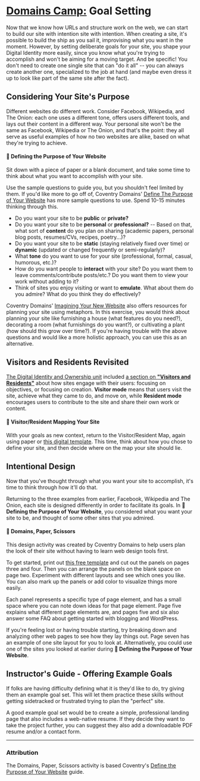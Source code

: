 # [Domains Camp:](/) Goal Setting

Now that we know how URLs and structure work on the web, we can start to build our site with intention site with intention. When creating a site, it's possible to build the ship as you sail it, improvising what you want in the moment. However, by setting deliberate goals for your site, you shape your Digital Identity more easily, since you know what you're trying to accomplish and won't be aiming for a moving target. And be specific! You don't need to create one single site that can "do it all" -- you can always create another one, specialized to the job at hand (and maybe even dress it up to look like part of the same site after the fact).

## Considering Your Site's Purpose

Different websites do different work. Consider Facebook, Wikipedia, and The Onion: each one uses a different tone, offers users different tools, and lays out their content in a different way. Your personal site won't be the same as Facebook, Wikipedia or The Onion, and that's the point: they all serve as useful examples of how no two websites are alike, based on what they're trying to achieve.

#### 🎯 Defining the Purpose of Your Website

Sit down with a piece of paper or a blank document, and take some time to think about what you want to accomplish with your site.

Use the sample questions to guide you, but you shouldn't feel limited by them. If you'd like more to go off of, Coventry Domains' [Define The Purpose of Your Website](https://coventry.domains/learn/define-the-purpose-of-your-website/) has more sample questions to use. Spend 10-15 minutes thinking through this.

- Do you want your site to be **public** or **private?**
- Do you want your site to be **personal** or **professional?**
-- Based on that, what sort of **content** do you plan on sharing (academic papers, personal blog posts, resumes/CVs, recipes, poetry...)?
- Do you want your site to be **static** (staying relatively fixed over time) or **dynamic** (updated or changed frequently or semi-regularly)?
- What **tone** do you want to use for your site (professional, formal, casual, humorous, etc.)?
- How do you want people to **interact** with your site? Do you want them to leave comments/contribute posts/etc.? Do you want them to view your work without adding to it?
- Think of sites you enjoy visiting or want to **emulate**. What about them do you admire? What do you think they do effectively?

Coventry Domains' [Imagining Your New Website](https://coventry.domains/learn/imagining-your-new-website/) also offers resources for planning your site using metaphors. In this exercise, you would think about planning your site like furnishing a house (what features do you need?), decorating a room (what furnishings do you want?), or cultivating a plant (how should this grow over time?). If you're having trouble with the above questions and would like a more holistic approach, you can use this as an alternative.

## Visitors and Residents Revisited

[The Digital Identity and Ownership unit](https://docs.reclaimed.tech/domains-camp-2) included [a section on **"Visitors and Residents"**](https://docs.reclaimed.tech/domains-camp-2#Visitors-and-Residents) about how sites engage with their users: focusing on objectives, or focusing on creation. **Visitor mode** means that users visit the site, achieve what they came to do, and move on, while **Resident mode** encourages users to contribute to the site and share their own work or content.

#### 🎯 Visitor/Resident Mapping Your Site

With your goals as new context, return to the Visitor/Resident Map, again using paper or [this digital template](https://jadin.me/make-map). This time, think about how you chose to define your site, and then decide where on the map your site should lie.

## Intentional Design
Now that you've thought through what you want your site to accomplish, it's time to think through how it'll do that.

Returning to the three examples from earlier, Facebook, Wikipedia and The Onion, each site is designed differently in order to facilitate its goals. In **🎯 Defining the Purpose of Your Website**, you considered what you want your site to be, and thought of some other sites that you admired.

#### 🎯 Domains, Paper, Scissors
This design activity was created by Coventry Domains to help users plan the look of their site without having to learn web design tools first.

To get started, print out [this free template](https://coventry.domains/archive/learn/wp-content/uploads/domain-paper-scissors-dmll.pdf) and cut out the panels on pages three and four. Then you can arrange the panels on the blank space on page two. Experiment with different layouts and see which ones you like. You can also mark up the panels or add color to visualize things more easily.

Each panel represents a specific type of page element, and has a small space where you can note down ideas for that page element. Page five explains what different page elements are, and pages five and six also answer some FAQ about getting started with blogging and WordPress.

If you're feeling lost or having trouble starting, try breaking down and analyzing other web pages to see how they lay things out. Page seven has an example of one site layout for you to look at. Alternatively, you could use one of the sites you looked at earlier during **🎯 Defining the Purpose of Your Website**.

## Instructor's Guide - Offering Example Goals
If folks are having difficulty defining what it is they'd like to do, try giving them an example goal set. This will let them practice these skills without getting sidetracked or frustrated trying to plan the "perfect" site.

A good example goal set would be to create a simple, professional landing page that also includes a web-native resume. If they decide they want to take the project further, you can suggest they also add a downloadable PDF resume and/or a contact form.

---
### Attribution
The Domains, Paper, Scissors activity is based Coventry's [Define the Purpose of Your Website](https://coventry.domains/learn/define-the-purpose-of-your-website/) guide.